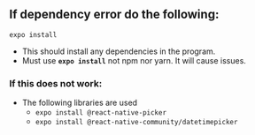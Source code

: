 
## If dependency error do the following:
`expo install`


* This should install any dependencies in the program.
* Must use **`expo install`** not npm nor yarn. It will cause issues. 
 

### If this does not work:
* The following libraries are used
  *  `expo install @react-native-picker`
  *  `expo install @react-native-community/datetimepicker`


